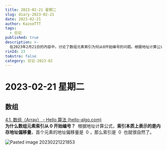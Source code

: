 ```yaml
---
title: 2023-02-21 星期二
slug: diary-2023-02-21
date: 2023-02-21
author: KazooTTT
tags:
  - 日记
published: true
description: >-
  在2023年2月21日的内容中，讨论了数组元素索引为何从0开始编号的问题。根据地址计算公式，索引实际上代表了内存地址的偏移量，首个元素的地址偏移量为0，因此索引从0开始是合理的。文章中还提供了一张图示，进一步解释了这一概念。
rinId: 23
toAstro: false
category: 日记-2023-02
---
```


# 2023-02-21 星期二

## 数组

[4.1. 数组（Array） - Hello 算法 (hello-algo.com)](https://www.hello-algo.com/chapter_array_and_linkedlist/array/#411)  
**为什么数组元素索引从 0 开始编号？**  根据地址计算公式，**索引本质上表示的是内存地址偏移量**，首个元素的地址偏移量是  0 ，那么索引是  0  也就很自然了。

![Pasted image 20230221221853](https://pictures.kazoottt.top/2024/04/20240407-170214c87b99ed229900334e27d6db5d.png)
